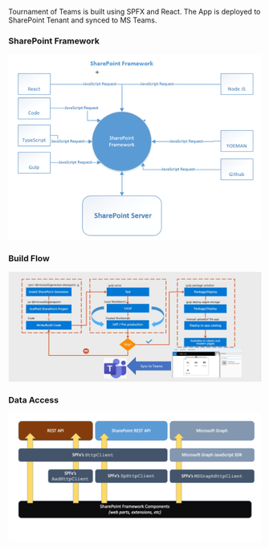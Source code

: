 Tournament of Teams is built using SPFX and React. The App is deployed to SharePoint Tenant and synced to MS Teams.

### SharePoint Framework

![Quick Start Guide](../Images/SP_Framework.png) 

### Build Flow

![Quick Start Guide](../Images/Build_Flow.png) 

### Data Access

![Quick Start Guide](../Images/Data_Access.png) 